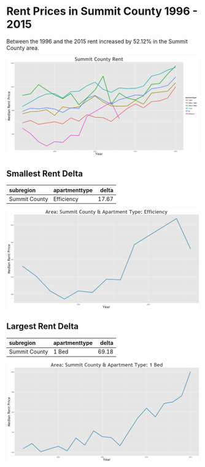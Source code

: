 Rent Prices in Summit County 1996 - 2015
================

Between the 1996 and the 2015 rent increased by 52.12% in the Summit County area.

![](../images/summitcounty.png)

Smallest Rent Delta
-------------------

| subregion     | apartmenttype |  delta|
|:--------------|:--------------|------:|
| Summit County | Efficiency    |  17.67|

![](../images/smallRentDelta/summitcounty.png)

Largest Rent Delta
------------------

| subregion     | apartmenttype |  delta|
|:--------------|:--------------|------:|
| Summit County | 1 Bed         |  69.18|

![](../images/largeRentDelta/summitcounty.png)
